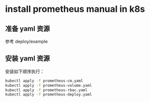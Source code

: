 # install prometheus manual in k8s

## 准备 yaml 资源
参考 deploy/example
## 安装 yaml 资源
安装如下顺序执行：
```bash
kubectl apply -f prometheus-cm.yaml
kubectl apply -f prometheus-volume.yaml
kubectl apply -f prometheus-rbac.yaml
kubectl apply -f prometheus-deploy.yaml
```